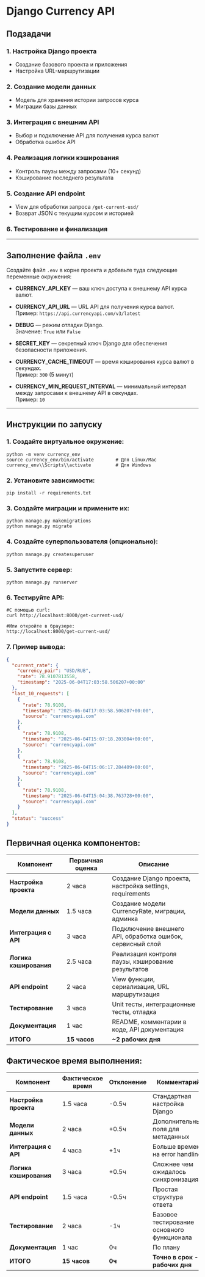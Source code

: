 # Django Currency API

## Подзадачи

### 1. Настройка Django проекта
- Создание базового проекта и приложения  
- Настройка URL-маршрутизации

### 2. Создание модели данных
- Модель для хранения истории запросов курса  
- Миграции базы данных

### 3. Интеграция с внешним API
- Выбор и подключение API для получения курса валют  
- Обработка ошибок API

### 4. Реализация логики кэширования
- Контроль паузы между запросами (10+ секунд)  
- Кэширование последнего результата

### 5. Создание API endpoint
- View для обработки запроса `/get-current-usd/`  
- Возврат JSON с текущим курсом и историей

### 6. Тестирование и финализация

---

##  Заполнение файла `.env`

Создайте файл `.env` в корне проекта и добавьте туда следующие переменные окружения:

- **CURRENCY_API_KEY** — ваш ключ доступа к внешнему API курса валют.  

- **CURRENCY_API_URL** — URL API для получения курса валют.  
  Пример: `https://api.currencyapi.com/v3/latest`

- **DEBUG** — режим отладки Django.  
  Значение: `True` или `False`

- **SECRET_KEY** — секретный ключ Django для обеспечения безопасности приложения.  

- **CURRENCY_CACHE_TIMEOUT** — время кэширования курса валют в секундах.  
  Пример: `300` (5 минут)

- **CURRENCY_MIN_REQUEST_INTERVAL** — минимальный интервал между запросами к внешнему API в секундах.  
  Пример: `10`

---

## Инструкции по запуску

### 1. Создайте виртуальное окружение:

    python -m venv currency_env  
    source currency_env/bin/activate        # Для Linux/Mac  
    currency_env\\Scripts\\activate         # Для Windows

### 2. Установите зависимости:

    pip install -r requirements.txt

### 3. Создайте миграции и примените их:

    python manage.py makemigrations  
    python manage.py migrate

### 4. Создайте суперпользователя (опционально):

    python manage.py createsuperuser

### 5. Запустите сервер:

    python manage.py runserver

### 6. Тестируйте API:

    #С помощью curl:  
    curl http://localhost:8000/get-current-usd/

    #Или откройте в браузере:  
    http://localhost:8000/get-current-usd/

### 7. Пример вывода:
```json
{
  "current_rate": {
    "currency_pair": "USD/RUB",
    "rate": 78.9107813558,
    "timestamp": "2025-06-04T17:03:58.506207+00:00"
  },
  "last_10_requests": [
    {
      "rate": 78.9108,
      "timestamp": "2025-06-04T17:03:58.506207+00:00",
      "source": "currencyapi.com"
    },
    {
      "rate": 78.9108,
      "timestamp": "2025-06-04T15:07:18.203004+00:00",
      "source": "currencyapi.com"
    },
    {
      "rate": 78.9108,
      "timestamp": "2025-06-04T15:06:17.284409+00:00",
      "source": "currencyapi.com"
    },
    {
      "rate": 78.9108,
      "timestamp": "2025-06-04T15:04:38.763728+00:00",
      "source": "currencyapi.com"
    }
  ],
  "status": "success"
}
```

## Первичная оценка компонентов:
| Компонент | Первичная оценка | Описание |
|-----------|------------------|-----------|
| **Настройка проекта** | 2 часа | Создание Django проекта, настройка settings, requirements |
| **Модели данных** | 1.5 часа | Создание модели CurrencyRate, миграции, админка |
| **Интеграция с API** | 3 часа | Подключение внешнего API, обработка ошибок, сервисный слой |
| **Логика кэширования** | 2.5 часа | Реализация контроля паузы, кэширование результатов |
| **API endpoint** | 2 часа | View функции, сериализация, URL маршрутизация |
| **Тестирование** | 3 часа | Unit тесты, интеграционные тесты, отладка |
| **Документация** | 1 час | README, комментарии в коде, API документация |
| **ИТОГО** | **15 часов** | **~2 рабочих дня** |

## Фактическое время выполнения:
| Компонент | Фактическое время | Отклонение | Комментарий |
|-----------|-------------------|------------|-------------|
| **Настройка проекта** | 1.5 часа | -0.5ч | Стандартная настройка Django |
| **Модели данных** | 2 часа | +0.5ч | Дополнительные поля для метаданных |
| **Интеграция с API** | 4 часа | +1ч | Больше времени на error handling |
| **Логика кэширования** | 3 часа | +0.5ч | Сложнее чем ожидалось синхронизация |
| **API endpoint** | 1.5 часа | -0.5ч | Простая структура ответа |
| **Тестирование** | 2 часа | -1ч | Базовое тестирование основного функционала |
| **Документация** | 1 час | 0ч | По плану |
| **ИТОГО** | **15 часов** | **0ч** | **Точно в срок - 2 рабочих дня** |
